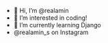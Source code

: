 - 👋 Hi, I’m @realamin
- 👀 I’m interested in coding!
- 🌱 I’m currently learning Django
- @realamin_s on Instagram

<!---
realamin/realamin is a ✨ special ✨ repository because its `README.md` (this file) appears on your GitHub profile.
You can click the Preview link to take a look at your changes.
--->
